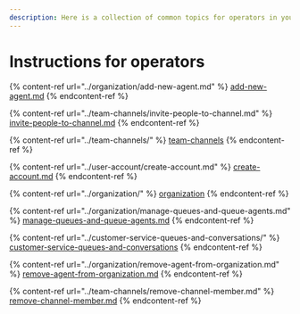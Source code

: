 ```yaml
---
description: Here is a collection of common topics for operators in your organization.
---
```


# Instructions for operators

{% content-ref url="../organization/add-new-agent.md" %}
[add-new-agent.md](../organization/add-new-agent.md)
{% endcontent-ref %}

{% content-ref url="../team-channels/invite-people-to-channel.md" %}
[invite-people-to-channel.md](../team-channels/invite-people-to-channel.md)
{% endcontent-ref %}

{% content-ref url="../team-channels/" %}
[team-channels](../team-channels/)
{% endcontent-ref %}

{% content-ref url="../user-account/create-account.md" %}
[create-account.md](../user-account/create-account.md)
{% endcontent-ref %}

{% content-ref url="../organization/" %}
[organization](../organization/)
{% endcontent-ref %}

{% content-ref url="../organization/manage-queues-and-queue-agents.md" %}
[manage-queues-and-queue-agents.md](../organization/manage-queues-and-queue-agents.md)
{% endcontent-ref %}

{% content-ref url="../customer-service-queues-and-conversations/" %}
[customer-service-queues-and-conversations](../customer-service-queues-and-conversations/)
{% endcontent-ref %}

{% content-ref url="../organization/remove-agent-from-organization.md" %}
[remove-agent-from-organization.md](../organization/remove-agent-from-organization.md)
{% endcontent-ref %}

{% content-ref url="../team-channels/remove-channel-member.md" %}
[remove-channel-member.md](../team-channels/remove-channel-member.md)
{% endcontent-ref %}
